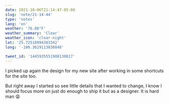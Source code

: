 ```yaml
---
date: 2021-10-06T21:14:47-05:00
slug: 'note/21-14-44'
type: 'notes'
lang: 'en'
weather: '76.86°F'
weather_summary: 'Clear'
weather_icon: 'clear-night'
lat: '25.72518994383342'
long: '-100.3629113038848'

tweet_id: '1445935551908130817'
---
```

I picked up again the design for my new site after working in some shortcuts for the site too. 

But right away I started so see little details that I wanted to change, I know I should focus more on just do enough to ship it but as a designer. It is hard man 😩
